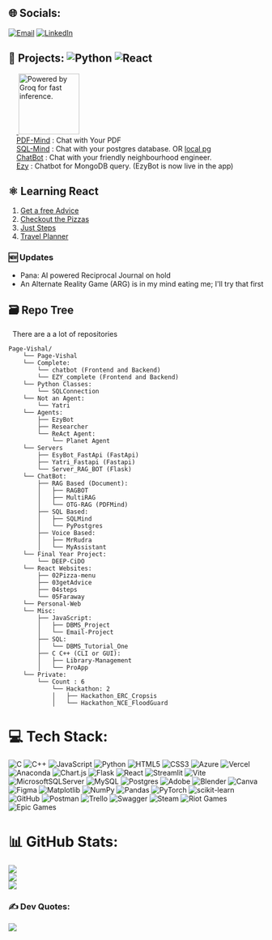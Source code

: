 
## 🌐 Socials:
  [![Email](https://img.shields.io/badge/Email-D14836?logo=gmail&logoColor=white)](https://mail.google.com/mail/?view=cm&fs=1&to=sigdelvishal123@gmail.com)
  [![LinkedIn](https://img.shields.io/badge/LinkedIn-%230077B5.svg?logo=linkedin&logoColor=white)](https://www.linkedin.com/in/vishalsigdel/) 

## 🎯 Projects:  ![Python](https://img.shields.io/badge/-Python-3776AB?style=flat&logo=python&logoColor=white)  ![React](https://img.shields.io/badge/-React-61DAFB?style=flat&logo=react&logoColor=black) <br/>
&nbsp;&nbsp;&nbsp;&nbsp;<a href="https://groq.com" target="_blank" rel="noopener noreferrer">
  <img
    src="https://groq.com/wp-content/uploads/2024/03/PBG-mark1-color.svg"
    alt="Powered by Groq for fast inference."
    style="width: 120px; height: auto;"
  />
</a>
<br/>
&nbsp;&nbsp;&nbsp;&nbsp;[PDF-Mind](https://st-chatpdf.streamlit.app/) : Chat with Your PDF  <br />
&nbsp;&nbsp;&nbsp;&nbsp;[SQL-Mind](https://sqlmind.streamlit.app/) : Chat with your postgres database. OR [local pg](https://sigiiz-sqlmind.hf.space/)</br>
&nbsp;&nbsp;&nbsp;&nbsp;[ChatBot](https://chatbot-vite-theta.vercel.app/) : Chat with your friendly neighbourhood engineer. <br/>
&nbsp;&nbsp;&nbsp;&nbsp;[Ezy](https://ezy-kappa.vercel.app/) : Chatbot for MongoDB query. (EzyBot is now live in the app) <br/>

## ⚛️ Learning React
  1. [Get a free Advice](https://page-vishal.github.io/03getAdvice/) <br />
  2. [Checkout the Pizzas](https://page-vishal.github.io/02Pizza-menu/) <br />
  3. [Just Steps](https://page-vishal.github.io/04steps/) <br />
  4. [Travel Planner](https://page-vishal.github.io/05Faraway/) <br/>

### 🆕 Updates

- Pana: AI powered Reciprocal Journal on hold
- An Alternate Reality Game (ARG) is in my mind eating me; I'll try that first

## 🗃️ Repo Tree
&nbsp;&nbsp;There are a a lot of repositories <br/>

```
Page-Vishal/
    └── Page-Vishal
    └── Complete:
        └── chatbot (Frontend and Backend)
        └── EZY_complete (Frontend and Backend)
    └── Python Classes:
        └── SQLConnection
    └── Not an Agent:
        └── Yatri
    └── Agents:
        ├── EzyBot
        ├── Researcher
        └── ReAct Agent:
            └── Planet Agent
    └── Servers
        ├── EsyBot_FastApi (FastApi)
        ├── Yatri_Fastapi (Fastapi)
        └── Server_RAG_BOT (Flask)
    └── ChatBot:
        ├── RAG Based (Document):
        │   ├── RAGBOT 
        │   ├── MultiRAG
        │   └── OTG-RAG (PDFMind)
        ├── SQL Based:
        │   ├── SQLMind
        │   └── PyPostgres
        ├── Voice Based:
        │   ├── MrRudra
        │   └── MyAssistant
    └── Final Year Project:
        └── DEEP-CiDO
    └── React Websites:
        ├── 02Pizza-menu
        ├── 03getAdvice
        ├── 04steps
        └── 05Faraway
    └── Personal-Web
    └── Misc:
        ├── JavaScript:
        │   ├── DBMS_Project 
        │   └── Email-Project
        ├── SQL:
        │   └── DBMS_Tutorial_One 
        ├── C C++ (CLI or GUI):
        │   ├── Library-Management
        │   └── ProApp
    └── Private:
        └── Count : 6
            └── Hackathon: 2
            │   ├── Hackathon_ERC_Cropsis
            │   └── Hackathon_NCE_FloodGuard 
```
<!-- 
    └── Private:
        ├── st_PDFMind
        ├── react
        └── Hackathon:
        │   ├── Hackathon_ERC_Cropsis 
        │   ├── Hackathon_NCE_FloodGuard
        ├── chatbot_vite
        └── Bot Collection
-->



# 💻 Tech Stack:
![C](https://img.shields.io/badge/c-%2300599C.svg?style=for-the-badge&logo=c&logoColor=white) ![C++](https://img.shields.io/badge/c++-%2300599C.svg?style=for-the-badge&logo=c%2B%2B&logoColor=white) ![JavaScript](https://img.shields.io/badge/javascript-%23323330.svg?style=for-the-badge&logo=javascript&logoColor=%23F7DF1E) ![Python](https://img.shields.io/badge/python-3670A0?style=for-the-badge&logo=python&logoColor=ffdd54) ![HTML5](https://img.shields.io/badge/html5-%23E34F26.svg?style=for-the-badge&logo=html5&logoColor=white) ![CSS3](https://img.shields.io/badge/css3-%231572B6.svg?style=for-the-badge&logo=css3&logoColor=white) ![Azure](https://img.shields.io/badge/azure-%230072C6.svg?style=for-the-badge&logo=microsoftazure&logoColor=white) ![Vercel](https://img.shields.io/badge/vercel-%23000000.svg?style=for-the-badge&logo=vercel&logoColor=white) ![Anaconda](https://img.shields.io/badge/Anaconda-%2344A833.svg?style=for-the-badge&logo=anaconda&logoColor=white) ![Chart.js](https://img.shields.io/badge/chart.js-F5788D.svg?style=for-the-badge&logo=chart.js&logoColor=white) ![Flask](https://img.shields.io/badge/flask-%23000.svg?style=for-the-badge&logo=flask&logoColor=white) ![React](https://img.shields.io/badge/react-%2320232a.svg?style=for-the-badge&logo=react&logoColor=%2361DAFB) ![Streamlit](https://img.shields.io/badge/Streamlit-%23FE4B4B.svg?style=for-the-badge&logo=streamlit&logoColor=white) ![Vite](https://img.shields.io/badge/vite-%23646CFF.svg?style=for-the-badge&logo=vite&logoColor=white) ![MicrosoftSQLServer](https://img.shields.io/badge/Microsoft%20SQL%20Server-CC2927?style=for-the-badge&logo=microsoft%20sql%20server&logoColor=white) ![MySQL](https://img.shields.io/badge/mysql-4479A1.svg?style=for-the-badge&logo=mysql&logoColor=white) ![Postgres](https://img.shields.io/badge/postgres-%23316192.svg?style=for-the-badge&logo=postgresql&logoColor=white) ![Adobe](https://img.shields.io/badge/adobe-%23FF0000.svg?style=for-the-badge&logo=adobe&logoColor=white) ![Blender](https://img.shields.io/badge/blender-%23F5792A.svg?style=for-the-badge&logo=blender&logoColor=white) ![Canva](https://img.shields.io/badge/Canva-%2300C4CC.svg?style=for-the-badge&logo=Canva&logoColor=white) ![Figma](https://img.shields.io/badge/figma-%23F24E1E.svg?style=for-the-badge&logo=figma&logoColor=white) ![Matplotlib](https://img.shields.io/badge/Matplotlib-%23ffffff.svg?style=for-the-badge&logo=Matplotlib&logoColor=black) ![NumPy](https://img.shields.io/badge/numpy-%23013243.svg?style=for-the-badge&logo=numpy&logoColor=white) ![Pandas](https://img.shields.io/badge/pandas-%23150458.svg?style=for-the-badge&logo=pandas&logoColor=white) ![PyTorch](https://img.shields.io/badge/PyTorch-%23EE4C2C.svg?style=for-the-badge&logo=PyTorch&logoColor=white) ![scikit-learn](https://img.shields.io/badge/scikit--learn-%23F7931E.svg?style=for-the-badge&logo=scikit-learn&logoColor=white) ![GitHub](https://img.shields.io/badge/github-%23121011.svg?style=for-the-badge&logo=github&logoColor=white) ![Postman](https://img.shields.io/badge/Postman-FF6C37?style=for-the-badge&logo=postman&logoColor=white) ![Trello](https://img.shields.io/badge/Trello-%23026AA7.svg?style=for-the-badge&logo=Trello&logoColor=white) ![Swagger](https://img.shields.io/badge/-Swagger-%23Clojure?style=for-the-badge&logo=swagger&logoColor=white) ![Steam](https://img.shields.io/badge/steam-%23000000.svg?style=for-the-badge&logo=steam&logoColor=white) ![Riot Games](https://img.shields.io/badge/riotgames-D32936.svg?style=for-the-badge&logo=riotgames&logoColor=white) ![Epic Games](https://img.shields.io/badge/epicgames-%23313131.svg?style=for-the-badge&logo=epicgames&logoColor=white)

# 📊 GitHub Stats:
![](https://github-readme-stats.vercel.app/api?username=Page-Vishal&theme=dark&hide_border=false&include_all_commits=true)<br/>
![](https://github-readme-streak-stats.herokuapp.com/?user=Page-Vishal&theme=dark&hide_border=false)<br/>
![](https://github-readme-stats.vercel.app/api/top-langs/?username=Page-Vishal&theme=dark&hide_border=false&include_all_commits=true&layout=compact)

### ✍️ Dev Quotes:
![](https://quotes-github-readme.vercel.app/api?type=horizontal&theme=radical)


<!--

## 🏆 GitHub Trophies
![](https://github-profile-trophy.vercel.app/?username=Page-Vishal&theme=radical&no-frame=false&no-bg=true&margin-w=4)

### 🔝 Top Contributed Repo
![](https://github-contributor-stats.vercel.app/api?username=Page-Vishal&limit=5&theme=dark&combine_all_yearly_contributions=true)

---
[![](https://visitcount.itsvg.in/api?id=Page-Vishal&icon=0&color=0)](https://visitcount.itsvg.in)

-->
<!-- Proudly created with GPRM ( https://gprm.itsvg.in ) -->
